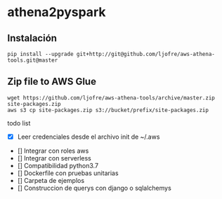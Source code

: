 
athena2pyspark
==

## Instalación
```
pip install --upgrade git+http://git@github.com/ljofre/aws-athena-tools.git@master
```

## Zip file to AWS Glue

```
wget https://github.com/ljofre/aws-athena-tools/archive/master.zip site-packages.zip
aws s3 cp site-packages.zip s3://bucket/prefix/site-packages.zip
```

todo list

- [x] Leer credenciales desde el archivo init de ~/.aws
- [] Integrar con roles aws
- [] Integrar con serverless
- [] Compatibilidad python3.7
- [] Dockerfile con pruebas unitarias
- [] Carpeta de ejemplos
- [] Construccion de querys con django o sqlalchemys

